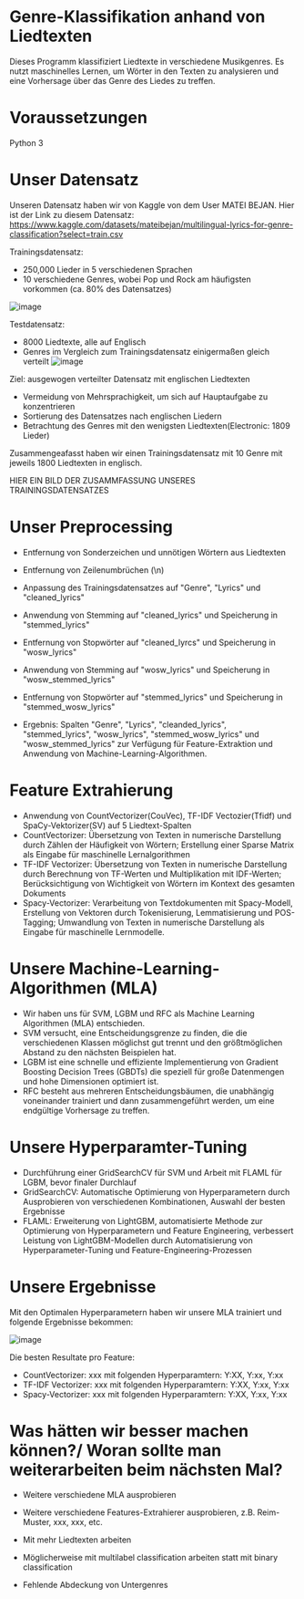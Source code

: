 # Genre-Klassifikation anhand von Liedtexten
Dieses Programm klassifiziert Liedtexte in verschiedene Musikgenres. Es nutzt maschinelles Lernen, um Wörter in den Texten zu analysieren und eine Vorhersage über das Genre des Liedes zu treffen.

# Voraussetzungen
Python 3

# Unser Datensatz
Unseren Datensatz haben wir von Kaggle von dem User MATEI BEJAN. Hier ist der Link zu diesem Datensatz: https://www.kaggle.com/datasets/mateibejan/multilingual-lyrics-for-genre-classification?select=train.csv

Trainingsdatensatz: 
- 250,000 Lieder in 5 verschiedenen Sprachen
- 10 verschiedene Genres, wobei Pop und Rock am häufigsten vorkommen (ca. 80% des Datensatzes)

![image](https://user-images.githubusercontent.com/122549143/212567403-57df8172-dd50-4821-8d95-27eed309e7eb.png)


Testdatensatz: 
- 8000 Liedtexte, alle auf Englisch
- Genres im Vergleich zum Trainingsdatensatz einigermaßen gleich verteilt
![image](https://user-images.githubusercontent.com/122549143/212567482-706c2818-e41c-4e2f-9893-12d2bc732bb5.png)

Ziel: ausgewogen verteilter Datensatz mit englischen Liedtexten
- Vermeidung von Mehrsprachigkeit, um sich auf Hauptaufgabe zu konzentrieren
- Sortierung des Datensatzes nach englischen Liedern
- Betrachtung des Genres mit den wenigsten Liedtexten(Electronic: 1809 Lieder)

Zusammengeafasst haben wir einen Trainingsdatensatz mit 10 Genre mit jeweils 1800 Liedtexten in englisch.

HIER EIN BILD DER ZUSAMMFASSUNG UNSERES TRAININGSDATENSATZES


# Unser Preprocessing
- Entfernung von Sonderzeichen und unnötigen Wörtern aus Liedtexten
- Entfernung von Zeilenumbrüchen (\n)
- Anpassung des Trainingsdatensatzes auf "Genre", "Lyrics" und "cleaned_lyrics"

- Anwendung von Stemming auf "cleaned_lyrics" und Speicherung in "stemmed_lyrics"
- Entfernung von Stopwörter auf "cleaned_lyrcs"  und Speicherung in "wosw_lyrics"
- Anwendung von Stemming auf "wosw_lyrics" und Speicherung in "wosw_stemmed_lyrics"
- Entfernung von Stopwörter auf "stemmed_lyrics"  und Speicherung in "stemmed_wosw_lyrics"
- Ergebnis: Spalten "Genre", "Lyrics", "cleanded_lyrics", "stemmed_lyrics", "wosw_lyrics", "stemmed_wosw_lyrics" und "wosw_stemmed_lyrics" zur Verfügung für Feature-Extraktion und Anwendung von Machine-Learning-Algorithmen.

# Feature Extrahierung
- Anwendung von CountVectorizer(CouVec), TF-IDF Vectozier(Tfidf) und SpaCy-Vektorizer(SV) auf 5 Liedtext-Spalten
- CountVectorizer: Übersetzung von Texten in numerische Darstellung durch Zählen der Häufigkeit von Wörtern; Erstellung einer Sparse Matrix als Eingabe für maschinelle Lernalgorithmen
- TF-IDF Vectorizer: Übersetzung von Texten in numerische Darstellung durch Berechnung von TF-Werten und Multiplikation mit IDF-Werten; Berücksichtigung von Wichtigkeit von Wörtern im Kontext des gesamten Dokuments
- Spacy-Vectorizer: Verarbeitung von Textdokumenten mit Spacy-Modell, Erstellung von Vektoren durch Tokenisierung, Lemmatisierung und POS-Tagging; Umwandlung von Texten in numerische Darstellung als Eingabe für maschinelle Lernmodelle.

# Unsere Machine-Learning-Algorithmen (MLA)
- Wir haben uns für SVM, LGBM und RFC als Machine Learning Algorithmen (MLA) entschieden.
- SVM versucht, eine Entscheidungsgrenze zu finden, die die verschiedenen Klassen möglichst gut trennt und den größtmöglichen Abstand zu den nächsten Beispielen hat.
- LGBM ist eine schnelle und effiziente Implementierung von Gradient Boosting Decision Trees (GBDTs) die speziell für große Datenmengen und hohe Dimensionen optimiert ist.
- RFC besteht aus mehreren Entscheidungsbäumen, die unabhängig voneinander trainiert und dann zusammengeführt werden, um eine endgültige Vorhersage zu treffen.

# Unsere Hyperparamter-Tuning
- Durchführung einer GridSearchCV für SVM und Arbeit mit FLAML für LGBM, bevor finaler Durchlauf
- GridSearchCV: Automatische Optimierung von Hyperparametern durch Ausprobieren von verschiedenen Kombinationen, Auswahl der besten Ergebnisse
- FLAML: Erweiterung von LightGBM, automatisierte Methode zur Optimierung von Hyperparametern und Feature Engineering, verbessert Leistung von LightGBM-Modellen durch Automatisierung von Hyperparameter-Tuning und Feature-Engineering-Prozessen

# Unsere Ergebnisse
Mit den Optimalen Hyperparametern haben wir unsere MLA trainiert und folgende Ergebnisse bekommen:

![image](https://user-images.githubusercontent.com/122549143/212345700-96bd628a-3d1d-4f2a-90d0-1ff25a7228f2.png)

Die besten Resultate pro Feature:
- CountVectorizer:    xxx mit folgenden Hyperparamtern: Y:XX, Y:xx, Y:xx
- TF-IDF Vectorizer:  xxx mit folgenden Hyperparamtern: Y:XX, Y:xx, Y:xx
- Spacy-Vectorizer:   xxx mit folgenden Hyperparamtern: Y:XX, Y:xx, Y:xx

# Was hätten wir besser machen können?/ Woran sollte man weiterarbeiten beim nächsten Mal?
- Weitere verschiedene MLA ausprobieren

- Weitere verschiedene Features-Extrahierer ausprobieren, z.B. Reim-Muster, xxx, xxx, etc. 

- Mit mehr Liedtexten arbeiten

- Möglicherweise mit multilabel classification arbeiten statt mit binary classification

- Fehlende Abdeckung von Untergenres
